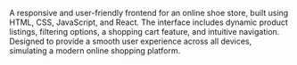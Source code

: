 A responsive and user-friendly frontend for an online shoe store, built using HTML, CSS, JavaScript, and React. The interface includes dynamic product listings, filtering options, a shopping cart feature, and intuitive navigation. Designed to provide a smooth user experience across all devices, simulating a modern online shopping platform.
